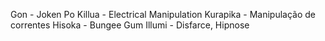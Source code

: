 Gon - Joken Po
Killua - Electrical Manipulation
Kurapika - Manipulação de correntes
Hisoka - Bungee Gum
Illumi - Disfarce, Hipnose

